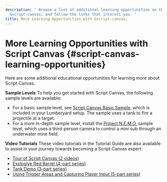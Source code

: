 ```yaml
---
description: ' Browse a list of additional learning opportunities on the subject of
  &script-canvas; and follow the links that interest you. '
title: More Learning Opportunities with &script-canvas;
---
```

# More Learning Opportunities with Script Canvas {#script-canvas-learning-opportunities}

Here are some additional educational opportunities for learning more about Script Canvas\.

**Sample Levels**
To help you get started with Script Canvas, the following sample levels are available:
+ For a basic sample level, see [Script Canvas Basic Sample](/docs/userguide/scripting/scriptcanvas/basic-sample.md), which is included in your Lumberyard setup\. The sample uses a tank to fire a projectile at a target\.
+ For a more in\-depth sample level, install the [Project N\.E\.M\.O\.](/docs/userguide/scripting/scriptcanvas/nemo-sample.md) sample level, which uses a third\-person camera to control a mini sub through an underwater mine field\.

**Video Tutorials**
These video tutorials in the Tutorial Guide are also available to assist in your journey towards becoming a Script Canvas expert:
+ [Tour of Script Canvas \(2 videos\)](https://docs.aws.amazon.com/lumberyard/latest/tutorials/tutorials-script-canvas-overview.html)
+ [Explosive Red Barrel \(4\-part series\)](https://docs.aws.amazon.com/lumberyard/latest/tutorials/tutorials-script-canvas-red-barrel-explosion.html)
+ [Tank Demo \(3\-part series\)](https://docs.aws.amazon.com/lumberyard/latest/tutorials/tutorials-script-canvas-tank-demo.html)
+ [Using Trigger Areas and Capturing Player Input \(5\-part series\)](https://docs.aws.amazon.com/lumberyard/latest/tutorials/tutorials-script-canvas-trigger-areas.html)
